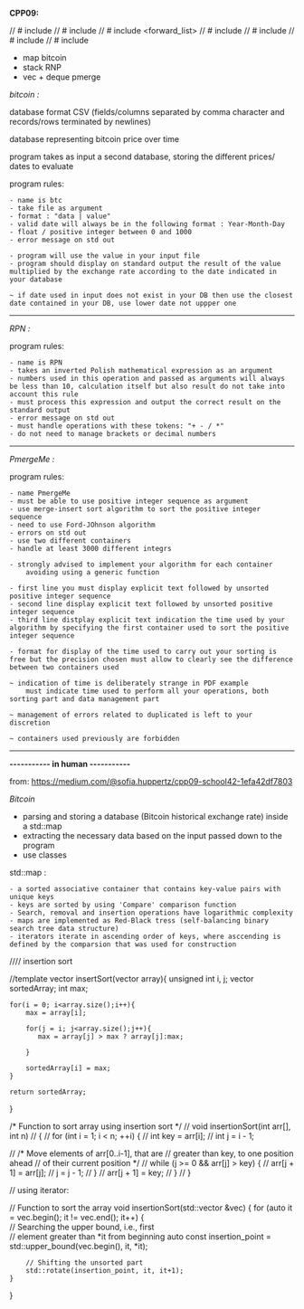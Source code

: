 
**CPP09:**

// # include <stack>
// # include <deque>
// # include <forward_list>
// # include <vector>
// # include <array>
// # include <list>
// # include <map>


- map bitcoin
- stack RNP
- vec + deque pmerge

*bitcoin :*

database format CSV (fields/columns separated by comma character and records/rows terminated by newlines)

database representing bitcoin price over time


program takes as input a second database, storing the different prices/ dates to evaluate

program rules:

	- name is btc
	- take file as argument
	- format : "data | value"
	- valid date will always be in the following format : Year-Month-Day
	- float / positive integer between 0 and 1000
	- error message on std out

	- program will use the value in your input file
	- program should display on standard output the result of the value multiplied by the exchange rate according to the date indicated in your database

	~ if date used in input does not exist in your DB then use the closest date contained in your DB, use lower date not uppper one 


----------------------------------------------------------------


*RPN :*

program rules:

	- name is RPN
	- takes an inverted Polish mathematical expression as an argument
	- numbers used in this operation and passed as arguments will always be less than 10, calculation itself but also result do not take into account this rule
	- must process this expression and output the correct result on the standard output
	- error message on std out
	- must handle operations with these tokens: "+ - / *"
	- do not need to manage brackets or decimal numbers


----------------------------------------------------------------

*PmergeMe :*

program rules:

	- name PmergeMe
	- must be able to use positive integer sequence as argument
	- use merge-insert sort algorithm to sort the positive integer sequence
	- need to use Ford-JOhnson algorithm
	- errors on std out
	- use two different containers
	- handle at least 3000 different integrs

	- strongly advised to implement your algorithm for each container 
		avoiding using a generic function

	- first line you must display explicit text followed by unsorted positive integer sequence
	- second line display explicit text followed by unsorted positive integer sequence
	- third line distplay explicit text indication the time used by your algorithm by specifying the first container used to sort the positive integer sequence

	- format for display of the time used to carry out your sorting is free but the precision chosen must allow to clearly see the difference between two containers used

	~ indication of time is deliberately strange in PDF example
		must indicate time used to perform all your operations, both sorting part and data management part

	~ management of errors related to duplicated is left to your discretion

	~ containers used previously are forbidden



----------------------------------------------------------------
**----------- in human  -----------**

from: https://medium.com/@sofia.huppertz/cpp09-school42-1efa42df7803


*Bitcoin*

- parsing and storing a database (Bitcoin historical exchange rate) inside a std::map
- extracting the necessary data based on the input passed down to the program
- use classes

std::map :

	- a sorted associative container that contains key-value pairs with unique keys
	- keys are sorted by using 'Compare' comparison function
	- Search, removal and insertion operations have logarithmic complexity
	- maps are implemented as Red-Black tress (self-balancing binary search tree data structure)
	- iterators iterate in ascending order of keys, where asccending is defined by the comparsion that was used for construction



//// insertion sort

//template <class T>
vector<int> insertSort(vector<int> array){
    unsigned int i, j;
    vector<int> sortedArray;
    int max;
    
    for(i = 0; i<array.size();i++){
        max = array[i];
        
        for(j = i; j<array.size();j++){
           max = array[j] > max ? array[j]:max;  
              
        }
        
        sortedArray[i] = max;
    }
    
    return sortedArray;
}


/* Function to sort array using insertion sort */
// void insertionSort(int arr[], int n)
// {
//     for (int i = 1; i < n; ++i) {
//         int key = arr[i];
//         int j = i - 1;

//         /* Move elements of arr[0..i-1], that are
//            greater than key, to one position ahead
//            of their current position */
//         while (j >= 0 && arr[j] > key) {
//             arr[j + 1] = arr[j];
//             j = j - 1;
//         }
//         arr[j + 1] = key;
//     }
// }


// using iterator:

// Function to sort the array 
void insertionSort(std::vector<int> &vec) 
{ 
    for (auto it = vec.begin(); it != vec.end(); it++) 
    {         
        // Searching the upper bound, i.e., first  
        // element greater than *it from beginning 
        auto const insertion_point =  
                std::upper_bound(vec.begin(), it, *it); 
          
        // Shifting the unsorted part 
        std::rotate(insertion_point, it, it+1);         
    } 
} 
